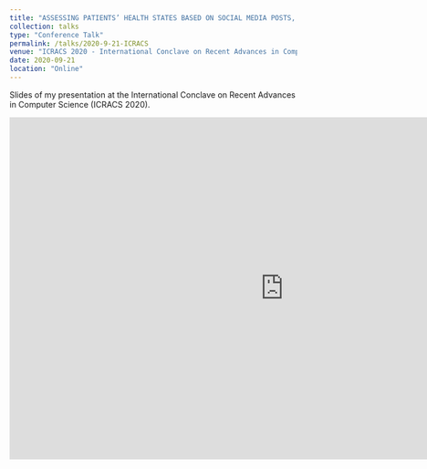 ```yaml
---
title: "ASSESSING PATIENTS’ HEALTH STATES BASED ON SOCIAL MEDIA POSTS, AND NAMED ENTITY RECOGNITION"
collection: talks
type: "Conference Talk"
permalink: /talks/2020-9-21-ICRACS
venue: "ICRACS 2020 - International Conclave on Recent Advances in Computer Science"
date: 2020-09-21
location: "Online"
---
```


Slides of my presentation at the International Conclave on Recent Advances in Computer Science (ICRACS 2020).

<iframe src="https://drive.google.com/file/d/1PXSSpfsIYb_zoUHRbLuo76g1TbmEyn2I/preview" frameborder="0" width="960" height="600" allowfullscreen="true" mozallowfullscreen="true" webkitallowfullscreen="true"></iframe>



